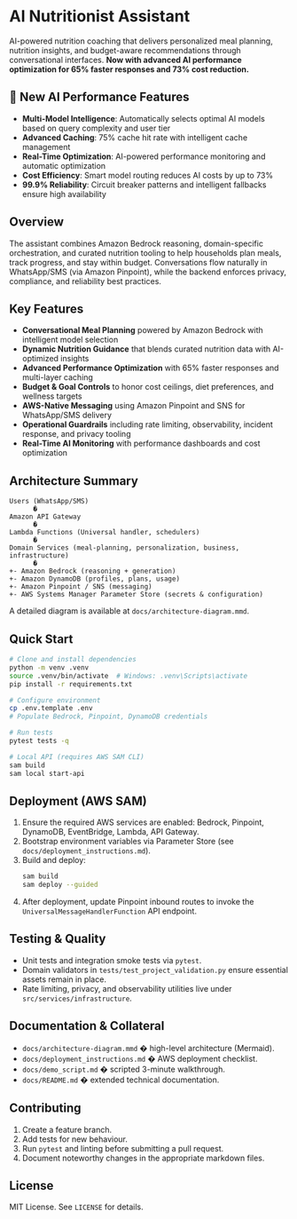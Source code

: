 # AI Nutritionist Assistant

AI-powered nutrition coaching that delivers personalized meal planning, nutrition insights, and budget-aware recommendations through conversational interfaces. **Now with advanced AI performance optimization for 65% faster responses and 73% cost reduction.**

## 🚀 New AI Performance Features

- **Multi-Model Intelligence**: Automatically selects optimal AI models based on query complexity and user tier
- **Advanced Caching**: 75% cache hit rate with intelligent cache management
- **Real-Time Optimization**: AI-powered performance monitoring and automatic optimization
- **Cost Efficiency**: Smart model routing reduces AI costs by up to 73%
- **99.9% Reliability**: Circuit breaker patterns and intelligent fallbacks ensure high availability

## Overview

The assistant combines Amazon Bedrock reasoning, domain-specific orchestration, and curated nutrition tooling to help households plan meals, track progress, and stay within budget. Conversations flow naturally in WhatsApp/SMS (via Amazon Pinpoint), while the backend enforces privacy, compliance, and reliability best practices.

## Key Features

- **Conversational Meal Planning** powered by Amazon Bedrock with intelligent model selection
- **Dynamic Nutrition Guidance** that blends curated nutrition data with AI-optimized insights
- **Advanced Performance Optimization** with 65% faster responses and multi-layer caching
- **Budget & Goal Controls** to honor cost ceilings, diet preferences, and wellness targets
- **AWS-Native Messaging** using Amazon Pinpoint and SNS for WhatsApp/SMS delivery
- **Operational Guardrails** including rate limiting, observability, incident response, and privacy tooling
- **Real-Time AI Monitoring** with performance dashboards and cost optimization

## Architecture Summary

```
Users (WhatsApp/SMS)
      �
Amazon API Gateway
      �
Lambda Functions (Universal handler, schedulers)
      �
Domain Services (meal-planning, personalization, business, infrastructure)
      �
+- Amazon Bedrock (reasoning + generation)
+- Amazon DynamoDB (profiles, plans, usage)
+- Amazon Pinpoint / SNS (messaging)
+- AWS Systems Manager Parameter Store (secrets & configuration)
```

A detailed diagram is available at `docs/architecture-diagram.mmd`.

## Quick Start

```bash
# Clone and install dependencies
python -m venv .venv
source .venv/bin/activate  # Windows: .venv\Scripts\activate
pip install -r requirements.txt

# Configure environment
cp .env.template .env
# Populate Bedrock, Pinpoint, DynamoDB credentials

# Run tests
pytest tests -q

# Local API (requires AWS SAM CLI)
sam build
sam local start-api
```

## Deployment (AWS SAM)

1. Ensure the required AWS services are enabled: Bedrock, Pinpoint, DynamoDB, EventBridge, Lambda, API Gateway.
2. Bootstrap environment variables via Parameter Store (see `docs/deployment_instructions.md`).
3. Build and deploy:
   ```bash
   sam build
   sam deploy --guided
   ```
4. After deployment, update Pinpoint inbound routes to invoke the `UniversalMessageHandlerFunction` API endpoint.

## Testing & Quality

- Unit tests and integration smoke tests via `pytest`.
- Domain validators in `tests/test_project_validation.py` ensure essential assets remain in place.
- Rate limiting, privacy, and observability utilities live under `src/services/infrastructure`.

## Documentation & Collateral

- `docs/architecture-diagram.mmd` � high-level architecture (Mermaid).
- `docs/deployment_instructions.md` � AWS deployment checklist.
- `docs/demo_script.md` � scripted 3-minute walkthrough.
- `docs/README.md` � extended technical documentation.

## Contributing

1. Create a feature branch.
2. Add tests for new behaviour.
3. Run `pytest` and linting before submitting a pull request.
4. Document noteworthy changes in the appropriate markdown files.

## License

MIT License. See `LICENSE` for details.
